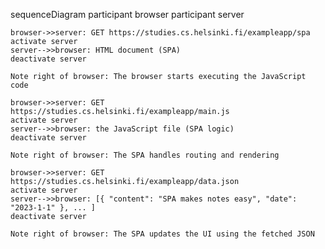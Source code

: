 sequenceDiagram
    participant browser
    participant server

    browser->>server: GET https://studies.cs.helsinki.fi/exampleapp/spa
    activate server
    server-->>browser: HTML document (SPA)
    deactivate server

    Note right of browser: The browser starts executing the JavaScript code

    browser->>server: GET https://studies.cs.helsinki.fi/exampleapp/main.js
    activate server
    server-->>browser: the JavaScript file (SPA logic)
    deactivate server

    Note right of browser: The SPA handles routing and rendering

    browser->>server: GET https://studies.cs.helsinki.fi/exampleapp/data.json
    activate server
    server-->>browser: [{ "content": "SPA makes notes easy", "date": "2023-1-1" }, ... ]
    deactivate server

    Note right of browser: The SPA updates the UI using the fetched JSON
